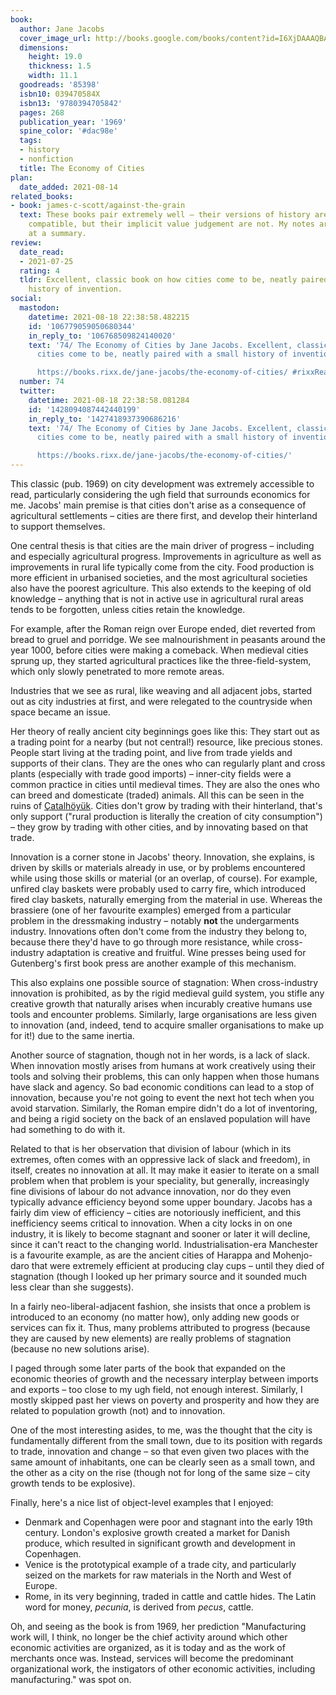 ```yaml
---
book:
  author: Jane Jacobs
  cover_image_url: http://books.google.com/books/content?id=I6XjDAAAQBAJ&printsec=frontcover&img=1&zoom=1&source=gbs_api
  dimensions:
    height: 19.0
    thickness: 1.5
    width: 11.1
  goodreads: '85398'
  isbn10: 039470584X
  isbn13: '9780394705842'
  pages: 268
  publication_year: '1969'
  spine_color: '#dac98e'
  tags:
  - history
  - nonfiction
  title: The Economy of Cities
plan:
  date_added: 2021-08-14
related_books:
- book: james-c-scott/against-the-grain
  text: These books pair extremely well – their versions of history are extremely
    compatible, but their implicit value judgement are not. My notes are an attempt
    at a summary.
review:
  date_read:
  - 2021-07-25
  rating: 4
  tldr: Excellent, classic book on how cities come to be, neatly paired with a small
    history of invention.
social:
  mastodon:
    datetime: 2021-08-18 22:38:58.482215
    id: '106779059050680344'
    in_reply_to: '106768509824140020'
    text: '74/ The Economy of Cities by Jane Jacobs. Excellent, classic book on how
      cities come to be, neatly paired with a small history of invention.

      https://books.rixx.de/jane-jacobs/the-economy-of-cities/ #rixxReads'
  number: 74
  twitter:
    datetime: 2021-08-18 22:38:58.081284
    id: '1428094087442440199'
    in_reply_to: '1427418937390686216'
    text: '74/ The Economy of Cities by Jane Jacobs. Excellent, classic book on how
      cities come to be, neatly paired with a small history of invention.

      https://books.rixx.de/jane-jacobs/the-economy-of-cities/'
---
```


This classic (pub. 1969) on city development was extremely accessible to read, particularly considering the ugh field
that surrounds economics for me. Jacobs' main premise is that cities don't arise as a consequence of agricultural
settlements – cities are there first, and develop their hinterland to support themselves.

One central thesis is that cities are the main driver of progress – including and especially agricultural progress.
Improvements in agriculture as well as improvements in rural life typically come from the city. Food production is more
efficient in urbanised societies, and the most agricultural societies also have the poorest agriculture. This also
extends to the keeping of old knowledge – anything that is not in active use in agricultural rural areas tends to be
forgotten, unless cities retain the knowledge.

For example, after the Roman reign over Europe ended, diet reverted from bread to gruel and porridge. We see
malnourishment in peasants around the year 1000, before cities were making a comeback. When medieval cities sprung up,
they started agricultural practices like the three-field-system, which only slowly penetrated to more remote areas.

Industries that we see as rural, like weaving and all adjacent jobs, started out as city industries at first, and were
relegated to the countryside when space became an issue.

Her theory of really ancient city beginnings goes like this: They start out as a trading point for a nearby (but not
central!) resource, like precious stones. People start living at the trading point, and live from trade yields and
supports of their clans. They are the ones who can regularly plant and cross plants (especially with trade good imports)
– inner-city fields were a common practice in cities until medieval times. They are also the ones who can breed and
domesticate (traded) animals. All this can be seen in the ruins of
[Çatalhöyük](https://en.wikipedia.org/wiki/%C3%87atalh%C3%B6y%C3%BCk). Cities don't grow by trading with their
hinterland, that's only support ("rural production is literally the creation of city consumption") – they grow by
trading with other cities, and by innovating based on that trade.

Innovation is a corner stone in Jacobs' theory. Innovation, she explains, is driven by skills or materials already in
use, or by problems encountered while using those skills or material (or an overlap, of course). For example, unfired
clay baskets were probably used to carry fire, which introduced fired clay baskets, naturally emerging from the material
in use. Whereas the brassiere (one of her favourite examples) emerged from a particular problem in the dressmaking
industry – notably **not** the undergarments industry. Innovations often don't come from the industry they belong to,
because there they'd have to go through more resistance, while cross-industry adaptation is creative and fruitful. Wine
presses being used for Gutenberg's first book press are another example of this mechanism.

This also explains one possible source of stagnation: When cross-industry innovation is prohibited, as by the rigid
medieval guild system, you stifle any creative growth that naturally arises when incurably creative humans use tools and
encounter problems. Similarly, large organisations are less given to innovation (and, indeed, tend to acquire smaller
organisations to make up for it!) due to the same inertia.

Another source of stagnation, though not in her words, is a lack of slack. When innovation mostly arises from humans at
work creatively using their tools and solving their problems, this can only happen when those humans have slack and
agency. So bad economic conditions can lead to a stop of innovation, because you're not going to event the next hot tech
when you avoid starvation. Similarly, the Roman empire didn't do a lot of inventoring, and being a rigid society on the
back of an enslaved population will have had something to do with it.

Related to that is her observation that division of labour (which in its extremes, often comes with an oppressive lack
of slack and freedom), in itself, creates no innovation at all. It may make it easier to iterate on a small problem when
that problem is your speciality, but generally, increasingly fine divisions of labour do not advance innovation, nor do
they even typically advance efficiency beyond some upper boundary. Jacobs has a fairly dim view of efficiency – cities
are notoriously inefficient, and this inefficiency seems critical to innovation.  When a city locks in on one industry,
it is likely to become stagnant and sooner or later it will decline, since it can't react to the changing world.
Industrialisation-era Manchester is a favourite example, as are the ancient cities of Harappa and Mohenjo-daro that were
extremely efficient at producing clay cups – until they died of stagnation (though I looked up her primary source and it
sounded much less clear than she suggests).

In a fairly neo-liberal-adjacent fashion, she insists that once a problem is introduced to an economy (no matter how),
only adding new goods or services can fix it. Thus, many problems attributed to progress (because they are caused by new
elements) are really problems of stagnation (because no new solutions arise).

I paged through some later parts of the book that expanded on the economic theories of growth and the necessary
interplay between imports and exports – too close to my ugh field, not enough interest. Similarly, I mostly skipped past
her views on poverty and prosperity and how they are related to population growth (not) and to innovation.

One of the most interesting asides, to me, was the thought that the city is fundamentally different from the small town,
due to its position with regards to trade, innovation and change – so that even given two places with the same amount of
inhabitants, one can be clearly seen as a small town, and the other as a city on the rise (though not for long of the
same size – city growth tends to be explosive).

Finally, here's a nice list of object-level examples that I enjoyed:

- Denmark and Copenhagen were poor and stagnant into the early 19th century. London's explosive growth created a market
  for Danish produce, which resulted in significant growth and development in Copenhagen.
- Venice is the prototypical example of a trade city, and particularly seized on the markets for raw materials in the
  North and West of Europe.
- Rome, in its very beginning, traded in cattle and cattle hides. The Latin word for money, *pecunia*, is derived from
  *pecus*, cattle.

Oh, and seeing as the book is from 1969, her prediction "Manufacturing work will, I think, no longer be the chief
activity around which other economic activities are organized, as it is today and as the work of merchants once was.
Instead, services will become the predominant organizational work, the instigators of other economic activities,
including manufacturing." was spot on.
